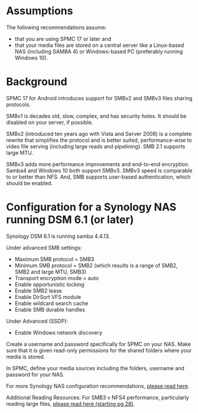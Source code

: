 # Assumptions
The following recommendations assume:

* that you are using SPMC 17 or later and
* that your media files are stored on a central server like a Linux-based NAS (including SAMBA 4) or Windows-based PC (preferably running Windows 10).


# Background
SPMC 17 for Android introduces support for SMBv2 and SMBv3 files sharing protocols. 

SMBv1 is decades old, slow, complex, and has security holes. It should be disabled on your server, if possible.

SMBv2 (introduced ten years ago with Vista and Server 2008) is a complete rewrite that simplifies the protocol and is better suited, performance-wise to video file serving (including large reads and pipelining). SMB 2.1 supports large MTU.

SMBv3 adds more performance improvements and end-to-end encryption. Samba4 and Windows 10 both support SMBv3. SMBv3 speed is comparable to or better than NFS. And, SMB supports user-based authentication, which should be enabled.


# Configuration for a Synology NAS running DSM 6.1 (or later)
Synology DSM 6.1 is running samba 4.4.13. 

Under advanced SMB settings:
* Maximum SMB protocol = SMB3
* Minimum SMB protocol = SMB2 (which results is a range of SMB2, SMB2 and large MTU, SMB3)
* Transport encryption mode = auto
* Enable opportunistic locking
* Enable SMB2 lease
* Enable DirSort VFS module
* Enable wildcard search cache
* Enable SMB durable handles

Under Advanced (SSDP):
* Enable Windows network discovery

Create a username and password specifically for SPMC on your NAS. Make sure that it is given read-only permissions for the shared folders where your media is stored.

In SPMC, define your media sources including the folders, username and password for your NAS.

For more Synology NAS configuration recommendations, [please read here](https://www.synology.com/en-us/knowledgebase/DSM/help/DSM/AdminCenter/file_winmacnfs_win).


Additional Reading Resources:
For SMB3 v NFS4 performance, particularly reading large files, [please read here (starting pg 28)](http://2016.texaslinuxfest.org/sites/default/files/slides/Texas-Linux-Fest-2016-Future-of-NAS-draft5.pdf).

